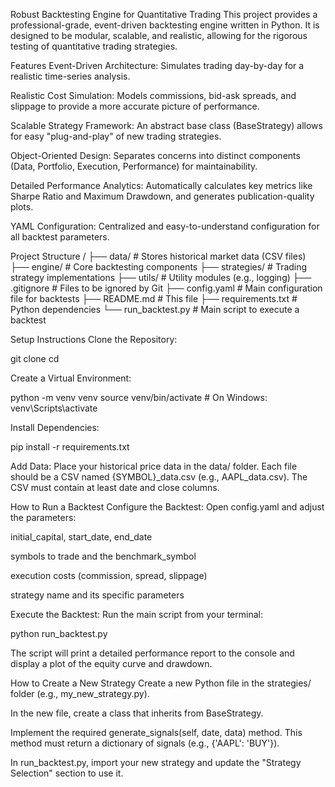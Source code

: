Robust Backtesting Engine for Quantitative Trading
This project provides a professional-grade, event-driven backtesting engine written in Python. It is designed to be modular, scalable, and realistic, allowing for the rigorous testing of quantitative trading strategies.

Features
Event-Driven Architecture: Simulates trading day-by-day for a realistic time-series analysis.

Realistic Cost Simulation: Models commissions, bid-ask spreads, and slippage to provide a more accurate picture of performance.

Scalable Strategy Framework: An abstract base class (BaseStrategy) allows for easy "plug-and-play" of new trading strategies.

Object-Oriented Design: Separates concerns into distinct components (Data, Portfolio, Execution, Performance) for maintainability.

Detailed Performance Analytics: Automatically calculates key metrics like Sharpe Ratio and Maximum Drawdown, and generates publication-quality plots.

YAML Configuration: Centralized and easy-to-understand configuration for all backtest parameters.

Project Structure
/
├── data/                 # Stores historical market data (CSV files)
├── engine/               # Core backtesting components
├── strategies/           # Trading strategy implementations
├── utils/                # Utility modules (e.g., logging)
├── .gitignore            # Files to be ignored by Git
├── config.yaml           # Main configuration file for backtests
├── README.md             # This file
├── requirements.txt      # Python dependencies
└── run_backtest.py       # Main script to execute a backtest

Setup Instructions
Clone the Repository:

git clone <your-repository-url>
cd <repository-name>

Create a Virtual Environment:

python -m venv venv
source venv/bin/activate  # On Windows: venv\Scripts\activate

Install Dependencies:

pip install -r requirements.txt

Add Data:
Place your historical price data in the data/ folder. Each file should be a CSV named {SYMBOL}_data.csv (e.g., AAPL_data.csv). The CSV must contain at least date and close columns.

How to Run a Backtest
Configure the Backtest:
Open config.yaml and adjust the parameters:

initial_capital, start_date, end_date

symbols to trade and the benchmark_symbol

execution costs (commission, spread, slippage)

strategy name and its specific parameters

Execute the Backtest:
Run the main script from your terminal:

python run_backtest.py

The script will print a detailed performance report to the console and display a plot of the equity curve and drawdown.

How to Create a New Strategy
Create a new Python file in the strategies/ folder (e.g., my_new_strategy.py).

In the new file, create a class that inherits from BaseStrategy.

Implement the required generate_signals(self, date, data) method. This method must return a dictionary of signals (e.g., {'AAPL': 'BUY'}).

In run_backtest.py, import your new strategy and update the "Strategy Selection" section to use it.